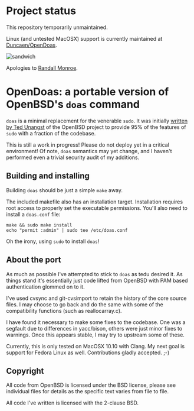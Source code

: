 # Project status

This repository temporarily unmaintained.

Linux (and untested MacOSX) support is currently maintained at [Duncaen/OpenDoas](https://github.com/Duncaen/OpenDoas).

![sandwich](https://cloud.githubusercontent.com/assets/13654546/9128676/a583cd0a-3c9a-11e5-9b4f-e03ab0ba37d7.png)

Apologies to [Randall Monroe](http://www.xkcd.com/149/).

# OpenDoas: a portable version of OpenBSD's `doas` command

`doas` is a minimal replacement for the venerable `sudo`. It was
initially [written by Ted Unangst](http://www.tedunangst.com/flak/post/doas)
of the OpenBSD project to provide 95% of the features of `sudo` with a
fraction of the codebase.

This is still a work in progress! Please do not deploy yet in a critical
environment! Of note, `doas` semantics may yet change, and I haven't
performed even a trivial security audit of my additions.

## Building and installing

Building `doas` should be just a simple `make` away.

The included makefile also has an installation target. Installation
requires root access to properly set the executable permissions. You'll
also need to install a `doas.conf` file:

```
make && sudo make install
echo "permit :admin" | sudo tee /etc/doas.conf
```

Oh the irony, using `sudo` to install `doas`!

## About the port

As much as possible I've attempted to stick to `doas` as tedu desired
it. As things stand it's essentially just code lifted from OpenBSD with
PAM based authentication glommed on to it.

I've used cvsync and git-cvsimport to retain the history of the core
source files. I may choose to go back and do the same with some of the
compatibility functions (such as reallocarray.c).

I have found it necessary to make some fixes to the codebase. One was
a segfault due to differences in yacc/bison, others were just minor
fixes to warnings. Once this appears stable, I may try to upstream some
of these.

Currently, this is only tested on MacOSX 10.10 with Clang. My next goal
is support for Fedora Linux as well. Contributions gladly accepted. ;-)

## Copyright

All code from OpenBSD is licensed under the BSD license, please see
individual files for details as the specific text varies from file to
file.

All code I've written is licensed with the 2-clause BSD.
